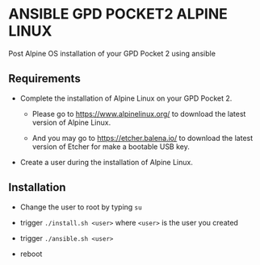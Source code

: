 # ANSIBLE GPD POCKET2 ALPINE LINUX

Post Alpine OS installation of your GPD Pocket 2 using ansible

## Requirements

- Complete the installation of Alpine Linux on your GPD Pocket 2.

  - Please go to https://www.alpinelinux.org/ to download the latest version of Alpine Linux.

  - And you may go to https://etcher.balena.io/ to download the latest version of Etcher for make a bootable USB key.

- Create a user during the installation of Alpine Linux.

## Installation

- Change the user to root by typing `su`

- trigger `./install.sh <user>` where `<user>` is the user you created

- trigger `./ansible.sh <user>`

- reboot